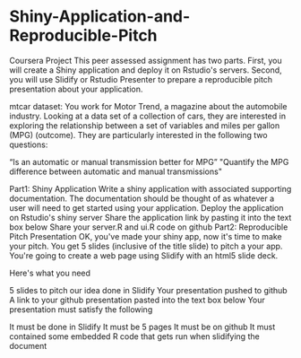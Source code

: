 # Shiny-Application-and-Reproducible-Pitch
Coursera Project
This peer assessed assignment has two parts. First, you will create a Shiny application and deploy it on Rstudio's servers. Second, you will use Slidify or Rstudio Presenter to prepare a reproducible pitch presentation about your application.

mtcar dataset:
You work for Motor Trend, a magazine about the automobile industry. Looking at a data set of a collection of cars, they are interested in exploring the relationship between a set of variables and miles per gallon (MPG) (outcome). They are particularly interested in the following two questions:

“Is an automatic or manual transmission better for MPG” "Quantify the MPG difference between automatic and manual transmissions"

Part1: Shiny Application
Write a shiny application with associated supporting documentation. The documentation should be thought of as whatever a user will need to get started using your application.
Deploy the application on Rstudio's shiny server
Share the application link by pasting it into the text box below
Share your server.R and ui.R code on github
Part2: Reproducible Pitch Presentation
OK, you've made your shiny app, now it's time to make your pitch. You get 5 slides (inclusive of the title slide) to pitch a your app. You're going to create a web page using Slidify with an html5 slide deck.

Here's what you need

5 slides to pitch our idea done in Slidify
Your presentation pushed to github
A link to your github presentation pasted into the text box below
Your presentation must satisfy the following

It must be done in Slidify
It must be 5 pages
It must be on github
It must contained some embedded R code that gets run when slidifying the document
